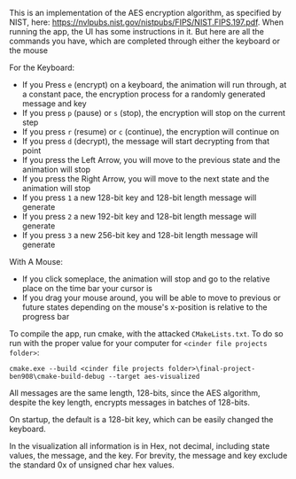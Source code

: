 This is an implementation of the AES encryption algorithm, as
specified by NIST, here: https://nvlpubs.nist.gov/nistpubs/FIPS/NIST.FIPS.197.pdf.
When running the app, the UI has some instructions in it.
But here are all the commands you have,
which are completed through either the keyboard or the mouse

For the Keyboard:
* If you Press `e` (encrypt) on a keyboard, the animation will run
through, at a constant pace, the encryption process for a
randomly generated message and key
* If you press `p` (pause) or `s` (stop), the encryption will
stop on the current step
* If you press `r` (resume) or `c` (continue), the encryption
will continue on
* If you press `d` (decrypt), the message will start decrypting
from that point
* If you press the Left Arrow, you will move to the previous state
  and the animation will stop
* If you press the Right Arrow, you will move to the next state
  and the animation will stop
* If you press `1` a new 128-bit key and 128-bit length message
will generate
* If you press `2` a new 192-bit key and 128-bit length message
will generate
* If you press `3` a new 256-bit key and 128-bit length message
will generate

With A Mouse:
* If you click someplace, the animation will
stop and go to the relative place on the time bar your cursor is
* If you drag your mouse around, you will be able to move
to previous or future states depending on the mouse's
  x-position is relative to the progress bar
  
To compile the app, run cmake, with the attacked `CMakeLists.txt`. To do so
run with the proper value for your computer for `<cinder file projects folder>`:
```
cmake.exe --build <cinder file projects folder>\final-project-ben908\cmake-build-debug --target aes-visualized
```
All messages are the same length, 128-bits, since the AES algorithm, 
despite the key length, encrypts messages in batches of 128-bits.

On startup, the default is a 128-bit key, which can be easily changed
the keyboard.

In the visualization all information is in Hex, not decimal,
including state values, the message, and the key. For brevity,
the message and key exclude the standard 0x of unsigned char hex
values.

